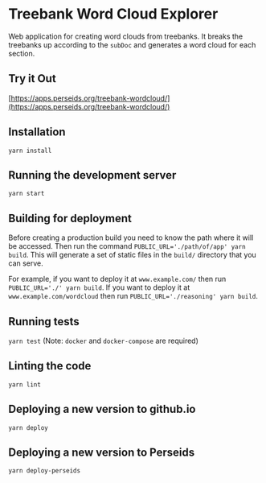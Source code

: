 # Treebank Word Cloud Explorer

Web application for creating word clouds from treebanks.
It breaks the treebanks up according to the `subDoc` and generates
a word cloud for each section.

## Try it Out

[https://apps.perseids.org/treebank-wordcloud/](https://apps.perseids.org/treebank-wordcloud/)

## Installation

`yarn install`

## Running the development server

`yarn start`

## Building for deployment

Before creating a production build you need to know the path where it will be accessed.
Then run the command `PUBLIC_URL='./path/of/app' yarn build`.
This will generate a set of static files in the `build/` directory that you can serve.

For example, if you want to deploy it at `www.example.com/` then run `PUBLIC_URL='./' yarn build`.
If you want to deploy it at `www.example.com/wordcloud` then run
`PUBLIC_URL='./reasoning' yarn build`.

## Running tests

`yarn test` (Note: `docker` and `docker-compose` are required)

## Linting the code

`yarn lint`

## Deploying a new version to github.io

`yarn deploy`

## Deploying a new version to Perseids

`yarn deploy-perseids`
